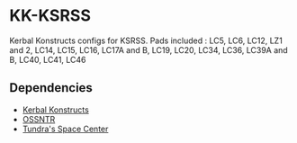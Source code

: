 # KK-KSRSS
Kerbal Konstructs configs for KSRSS.
Pads included : LC5, LC6, LC12, LZ1 and 2, LC14, LC15, LC16, LC17A and B, LC19, LC20, LC34, LC36, LC39A and B, LC40, LC41, LC46

## Dependencies
- [Kerbal Konstructs](https://forum.kerbalspaceprogram.com/index.php?/topic/151818-181-kerbal-konstructs-18115-15dec2019/)
- [OSSNTR](https://spacedock.info/mod/2061/Omega%27s%20Stockalike%20Structures:%20No%20Textures%20Required)
- [Tundra's Space Center](https://forum.kerbalspaceprogram.com/index.php?/topic/174368-18x-tundras-space-center-v20-december-18th-stockalike-ksc-launchpads/)